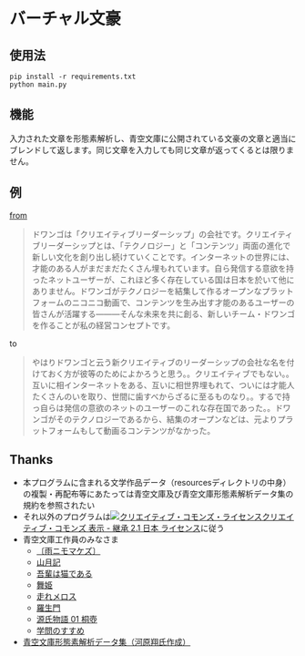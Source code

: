 バーチャル文豪
===
## 使用法
```
pip install -r requirements.txt
python main.py
```

## 機能
入力された文章を形態素解析し、青空文庫に公開されている文豪の文章と適当にブレンドして返します。同じ文章を入力しても同じ文章が返ってくるとは限りません。

## 例
[from](http://dwango.co.jp/corporate/greetings.html)
>ドワンゴは「クリエイティブリーダーシップ」の会社です。クリエイティブリーダーシップとは、「テクノロジー」と「コンテンツ」両面の進化で新しい文化を創り出し続けていくことです。インターネットの世界には、才能のある人がまだまだたくさん埋もれています。自ら発信する意欲を持ったネットユーザーが、これほど多く存在している国は日本を於いて他にありません。ドワンゴがテクノロジーを結集して作るオープンなプラットフォームのニコニコ動画で、コンテンツを生み出す才能のあるユーザーの皆さんが活躍する―――そんな未来を共に創る、新しいチーム・ドワンゴを作ることが私の経営コンセプトです。

to
>やはりドワンゴと云う新クリエイティブのリーダーシップの会社な名を付けておく方が彼等のためによかろうと思う。。クリエイティブでもない。。互いに相インターネットをある、互いに相世界埋もれて、ついには才能人たくさんのいを取り、世間に歯すべからざるに至るものなり。。するで持っ自らは発信の意欲のネットのユーザーのこれな存在国であった。。ドワンゴがそのテクノロジーであるから、結集のオープンなどは、元よりプラットフォームもして動画るコンテンツがなかった。


## Thanks
- 本プログラムに含まれる文学作品データ（resourcesディレクトリの中身）の複製・再配布等にあたっては青空文庫及び青空文庫形態素解析データ集の規約を参照されたい
- それ以外のプログラムは<a rel="license" href="http://creativecommons.org/licenses/by-sa/2.1/jp/"><img alt="クリエイティブ・コモンズ・ライセンス" style="border-width:0" src="https://i.creativecommons.org/l/by-sa/2.1/jp/88x31.png" /></a><a rel="license" href="http://creativecommons.org/licenses/by-sa/2.1/jp/">クリエイティブ・コモンズ 表示 - 継承 2.1 日本 ライセンス</a>に従う
- 青空文庫工作員のみなさま
  - [〔雨ニモマケズ〕](https://www.aozora.gr.jp/cards/000081/card45630.html)
  - [山月記](https://www.aozora.gr.jp/cards/000119/card624.html)
  - [吾輩は猫である](https://www.aozora.gr.jp/cards/000148/card789.html)
  - [舞姫](https://www.aozora.gr.jp/cards/000129/card2078.html)
  - [走れメロス](https://www.aozora.gr.jp/cards/000035/card1567.html)
  - [羅生門](https://www.aozora.gr.jp/cards/000879/card127.html)
  - [源氏物語 01 桐壺](https://www.aozora.gr.jp/cards/000052/card5016.html)
  - [学問のすすめ](https://www.aozora.gr.jp/cards/000296/card47061.html)
- [青空文庫形態素解析データ集（河原翔氏作成）](http://aozora-word.hahasoha.net/index.html)
